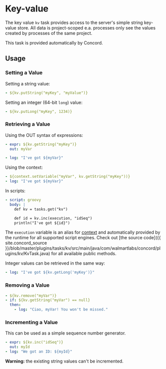 # Key-value

The key value `kv` task provides access to the server's simple string
key-value store. All data is project-scoped e.a. processes only see the values
created by processes of the same project.

This task is provided automatically by Concord.

## Usage

### Setting a Value

Setting a string value:
```yaml
- ${kv.putString("myKey", "myValue")}
```

Setting an integer (64-bit `long`) value:
```yaml
- ${kv.putLong("myKey", 1234)}
```

### Retrieving a Value

Using the OUT syntax of expressions:

```yaml
- expr: ${kv.getString("myKey")}
  out: myVar

- log: "I've got ${myVar}"
```

Using the context:

```yaml
- ${context.setVariable("myVar", kv.getString("myKey"))}
- log: "I've got ${myVar}"
```

In scripts:

```yaml
- script: groovy
  body: |
    def kv = tasks.get("kv")

    def id = kv.inc(execution, "idSeq")
    println("I've got ${id}")
```

The `execution` variable is an alias for [context](https://concord.walmartlabs.com/docs/getting-started/processes.html#provided-variables)
and automatically provided by the runtime for all supported script engines.
Check out [the source code]({{ site.concord_source }}/blob/master/plugins/tasks/kv/src/main/java/com/walmartlabs/concord/plugins/kv/KvTask.java)
for all available public methods.

Integer values can be retrieved in the same way:

```yaml
- log: "I've got ${kv.getLong('myKey')}"
```

### Removing a Value

```yaml
- ${kv.remove("myVar")}
- if: ${kv.getString("myVar") == null}
  then:
    - log: "Ciao, myVar! You won't be missed."
```

### Incrementing a Value

This can be used as a simple sequence number generator.

```yaml
- expr: ${kv.inc("idSeq")}
  out: myId
- log: "We got an ID: ${myId}"
```

**Warning:** the existing string values can't be incremented.
